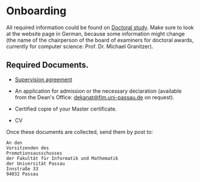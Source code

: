 # Onboarding

All required information could be found on [Doctoral study](https://www.fim.uni-passau.de/en/faculty/doctoral-study).
Make sure to look at the website page in German, because some information might change (the name of the chairperson of the board of examiners for doctoral awards, currently for computer science: Prof. Dr. Michael Granitzer).

## Required Documents.
- [Supervision agreement](https://www.fim.uni-passau.de/fileadmin/dokumente/beschaeftigte/kommunikation_marketing/Webbilder/Zielgruppen/Nachwuchswissenschaftler/Supervision_Agreeement_20.12.2017.pdf)

- An application for admission or the necessary declaration (available from the Dean's Office: dekanat@fim.uni-passau.de on request).

- Certified copie of your Master certificate.

- CV

Once these documents are collected, send them by post to:
```
An den 
Vorsitzenden des  
Promotionsausschusses
der Fakultät für Informatik und Mathematik
der Universität Passau
Innstraße 33
94032 Passau
```

